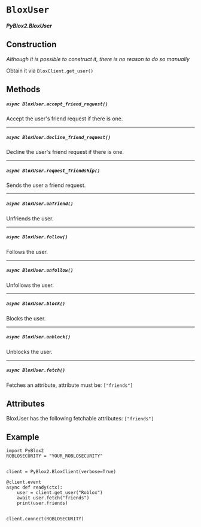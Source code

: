 # `BloxUser`
##### *PyBlox2.BloxUser*

## Construction
*Although it is possible to construct it, there is no reason to do so manually*

Obtain it via `BloxClient.get_user()`
## Methods

##### `async BloxUser.accept_friend_request()`
Accept the user's friend request if there is one.

---
##### `async BloxUser.decline_friend_request()`
Decline the user's friend request if there is one.

---
##### `async BloxUser.request_friendship()`
Sends the user a friend request.

---
##### `async BloxUser.unfriend()`
Unfriends the user.

---
##### `async BloxUser.follow()`
Follows the user.

---
##### `async BloxUser.unfollow()`
Unfollows the user.

---
##### `async BloxUser.block()`
Blocks the user.

---
##### `async BloxUser.unblock()`
Unblocks the user.

---
##### `async BloxUser.fetch()`
Fetches an attribute, attribute must be: `["friends"]`

## Attributes
BloxUser has the following fetchable attributes: `["friends"]`

## Example

```
import PyBlox2
ROBLOSECURITY = "YOUR_ROBLOSECURITY"


client = PyBlox2.BloxClient(verbose=True)

@client.event
async def ready(ctx):
	user = client.get_user("Roblox")
	await user.fetch("friends")
	print(user.friends)


client.connect(ROBLOSECURITY)
```

